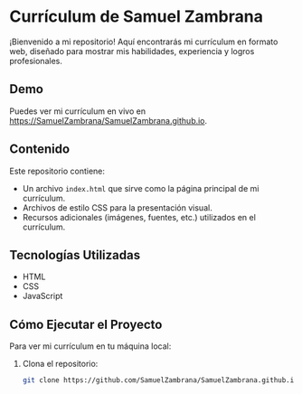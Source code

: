 # Currículum de Samuel Zambrana

¡Bienvenido a mi repositorio! Aquí encontrarás mi currículum en formato web, diseñado para mostrar mis habilidades, experiencia y logros profesionales.

## Demo

Puedes ver mi currículum en vivo en [https://SamuelZambrana/SamuelZambrana.github.io](https://SamuelZambrana/SamuelZambrana.github.io).

## Contenido

Este repositorio contiene:

- Un archivo `index.html` que sirve como la página principal de mi currículum.
- Archivos de estilo CSS para la presentación visual.
- Recursos adicionales (imágenes, fuentes, etc.) utilizados en el currículum.

## Tecnologías Utilizadas

- HTML
- CSS
- JavaScript
## Cómo Ejecutar el Proyecto

Para ver mi currículum en tu máquina local:

1. Clona el repositorio:
   ```bash
   git clone https://github.com/SamuelZambrana/SamuelZambrana.github.io
